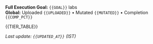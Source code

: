 **Full Execution Goal:** `{{GOAL}}` labs  
**Global:** Uploaded `{{UPLOADED}}` • Mutated `{{MUTATED}}` • Completion `{{COMP_PCT}}`

{{TIER_TABLE}}

_Last update: `{{UPDATED_AT}}` (IST)_
